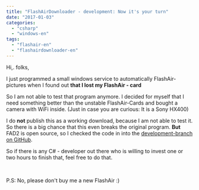 ```yaml
---
title: "FlashAirDownloader - development: Now it's your turn"
date: "2017-01-03"
categories: 
  - "csharp"
  - "windows-en"
tags: 
  - "flashair-en"
  - "flashairdownloader-en"
---
```


Hi,. folks,

I just programmed a small windows service to automatically FlashAir-pictures when I found out **that I lost my FlashAir - card**

So I am not able to test that program anymore. I decided for myself that I need something better than the unstable FlashAir-Cards and bought a camera with WiFi inside. (Just in case you are curious: It is a Sony HX400)

I do **not** publish this as a working download, because I am not able to test it. So there is a big chance that this even breaks the original program. **But** FAD2 is open source, so I checked the code in into the [development-branch on GitHub](https://github.com/OleAlbers/fad2).

So if there is any C# - developer out there who is willing to invest one or two hours to finish that, feel free to do that.

 

P.S: No, please don't buy me a new FlashAir :)
